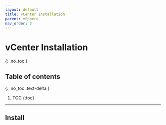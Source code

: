 ```yaml
---
layout: default
title: vCenter Installation
parent: vSphere
nav_order: 3
---
```


# vCenter Installation
{: .no_toc }

## Table of contents
{: .no_toc .text-delta }

1. TOC
{:toc}

---

## Install